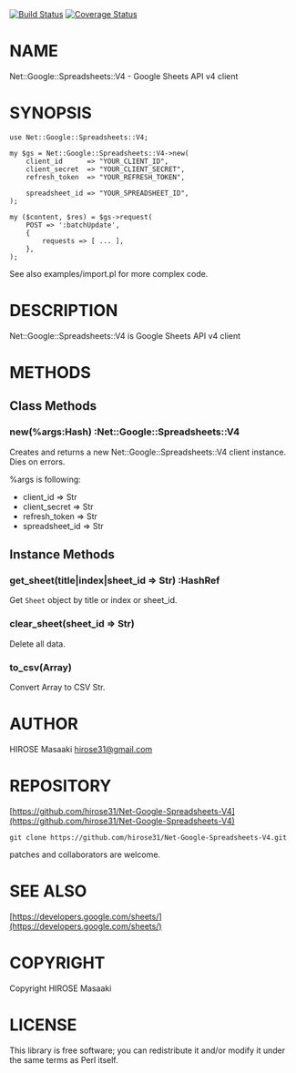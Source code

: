 <div>
    <a href="https://travis-ci.org/hirose31/Net-Google-Spreadsheets-V4"><img src="https://travis-ci.org/hirose31/Net-Google-Spreadsheets-V4.png?branch=master" alt="Build Status" /></a>
    <a href="https://coveralls.io/r/hirose31/Net-Google-Spreadsheets-V4?branch=master"><img src="https://coveralls.io/repos/hirose31/Net-Google-Spreadsheets-V4/badge.png?branch=master" alt="Coverage Status" /></a>
</div>

# NAME

Net::Google::Spreadsheets::V4 - Google Sheets API v4 client

# SYNOPSIS

    use Net::Google::Spreadsheets::V4;
    
    my $gs = Net::Google::Spreadsheets::V4->new(
        client_id      => "YOUR_CLIENT_ID",
        client_secret  => "YOUR_CLIENT_SECRET",
        refresh_token  => "YOUR_REFRESH_TOKEN",
    
        spreadsheet_id => "YOUR_SPREADSHEET_ID",
    );
    
    my ($content, $res) = $gs->request(
        POST => ':batchUpdate',
        {
            requests => [ ... ],
        },
    );

See also examples/import.pl for more complex code.

# DESCRIPTION

Net::Google::Spreadsheets::V4 is Google Sheets API v4 client

# METHODS

## Class Methods

### **new**(%args:Hash) :Net::Google::Spreadsheets::V4

Creates and returns a new Net::Google::Spreadsheets::V4 client instance. Dies on errors.

%args is following:

- client\_id => Str
- client\_secret => Str
- refresh\_token => Str
- spreadsheet\_id => Str

## Instance Methods

### **get\_sheet**(title|index|sheet\_id => Str) :HashRef

Get `Sheet` object by title or index or sheet\_id.

### **clear\_sheet**(sheet\_id => Str)

Delete all data.

### **to\_csv**(Array)

Convert Array to CSV Str.

# AUTHOR

HIROSE Masaaki <hirose31@gmail.com>

# REPOSITORY

[https://github.com/hirose31/Net-Google-Spreadsheets-V4](https://github.com/hirose31/Net-Google-Spreadsheets-V4)

    git clone https://github.com/hirose31/Net-Google-Spreadsheets-V4.git

patches and collaborators are welcome.

# SEE ALSO

[https://developers.google.com/sheets/](https://developers.google.com/sheets/)

# COPYRIGHT

Copyright HIROSE Masaaki

# LICENSE

This library is free software; you can redistribute it and/or modify
it under the same terms as Perl itself.

